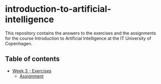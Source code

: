# introduction-to-artificial-intelligence

This repository contains the answers to the exercises and the assignments for the course Introduction to Artificial Intelligence at the IT University of Copenhagen.

## Table of contents

- [Week 3 - Exercises](./week_3/exercises.md)
  - [Assignment](./week_3/mandatory.md)
